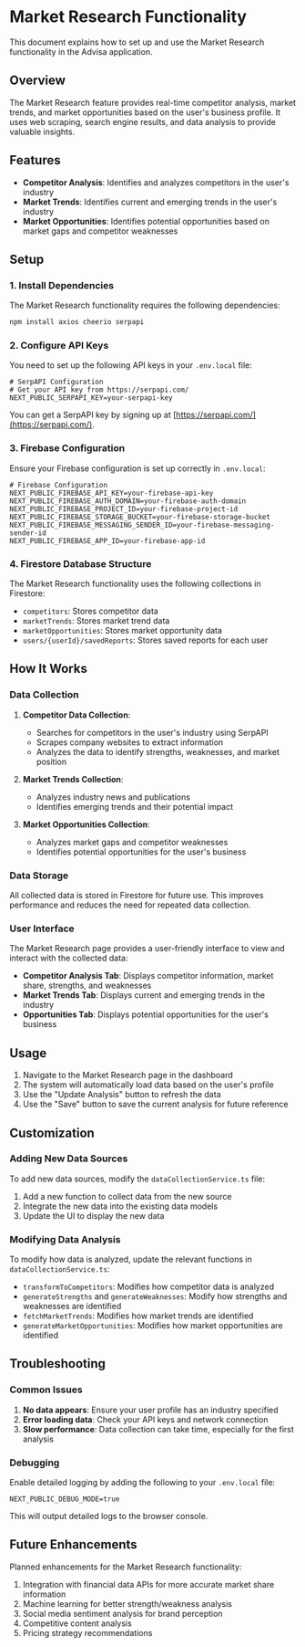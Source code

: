 # Market Research Functionality

This document explains how to set up and use the Market Research functionality in the Advisa application.

## Overview

The Market Research feature provides real-time competitor analysis, market trends, and market opportunities based on the user's business profile. It uses web scraping, search engine results, and data analysis to provide valuable insights.

## Features

- **Competitor Analysis**: Identifies and analyzes competitors in the user's industry
- **Market Trends**: Identifies current and emerging trends in the user's industry
- **Market Opportunities**: Identifies potential opportunities based on market gaps and competitor weaknesses

## Setup

### 1. Install Dependencies

The Market Research functionality requires the following dependencies:

```bash
npm install axios cheerio serpapi
```

### 2. Configure API Keys

You need to set up the following API keys in your `.env.local` file:

```
# SerpAPI Configuration
# Get your API key from https://serpapi.com/
NEXT_PUBLIC_SERPAPI_KEY=your-serpapi-key
```

You can get a SerpAPI key by signing up at [https://serpapi.com/](https://serpapi.com/).

### 3. Firebase Configuration

Ensure your Firebase configuration is set up correctly in `.env.local`:

```
# Firebase Configuration
NEXT_PUBLIC_FIREBASE_API_KEY=your-firebase-api-key
NEXT_PUBLIC_FIREBASE_AUTH_DOMAIN=your-firebase-auth-domain
NEXT_PUBLIC_FIREBASE_PROJECT_ID=your-firebase-project-id
NEXT_PUBLIC_FIREBASE_STORAGE_BUCKET=your-firebase-storage-bucket
NEXT_PUBLIC_FIREBASE_MESSAGING_SENDER_ID=your-firebase-messaging-sender-id
NEXT_PUBLIC_FIREBASE_APP_ID=your-firebase-app-id
```

### 4. Firestore Database Structure

The Market Research functionality uses the following collections in Firestore:

- `competitors`: Stores competitor data
- `marketTrends`: Stores market trend data
- `marketOpportunities`: Stores market opportunity data
- `users/{userId}/savedReports`: Stores saved reports for each user

## How It Works

### Data Collection

1. **Competitor Data Collection**:
   - Searches for competitors in the user's industry using SerpAPI
   - Scrapes company websites to extract information
   - Analyzes the data to identify strengths, weaknesses, and market position

2. **Market Trends Collection**:
   - Analyzes industry news and publications
   - Identifies emerging trends and their potential impact

3. **Market Opportunities Collection**:
   - Analyzes market gaps and competitor weaknesses
   - Identifies potential opportunities for the user's business

### Data Storage

All collected data is stored in Firestore for future use. This improves performance and reduces the need for repeated data collection.

### User Interface

The Market Research page provides a user-friendly interface to view and interact with the collected data:

- **Competitor Analysis Tab**: Displays competitor information, market share, strengths, and weaknesses
- **Market Trends Tab**: Displays current and emerging trends in the industry
- **Opportunities Tab**: Displays potential opportunities for the user's business

## Usage

1. Navigate to the Market Research page in the dashboard
2. The system will automatically load data based on the user's profile
3. Use the "Update Analysis" button to refresh the data
4. Use the "Save" button to save the current analysis for future reference

## Customization

### Adding New Data Sources

To add new data sources, modify the `dataCollectionService.ts` file:

1. Add a new function to collect data from the new source
2. Integrate the new data into the existing data models
3. Update the UI to display the new data

### Modifying Data Analysis

To modify how data is analyzed, update the relevant functions in `dataCollectionService.ts`:

- `transformToCompetitors`: Modifies how competitor data is analyzed
- `generateStrengths` and `generateWeaknesses`: Modify how strengths and weaknesses are identified
- `fetchMarketTrends`: Modifies how market trends are identified
- `generateMarketOpportunities`: Modifies how market opportunities are identified

## Troubleshooting

### Common Issues

1. **No data appears**: Ensure your user profile has an industry specified
2. **Error loading data**: Check your API keys and network connection
3. **Slow performance**: Data collection can take time, especially for the first analysis

### Debugging

Enable detailed logging by adding the following to your `.env.local` file:

```
NEXT_PUBLIC_DEBUG_MODE=true
```

This will output detailed logs to the browser console.

## Future Enhancements

Planned enhancements for the Market Research functionality:

1. Integration with financial data APIs for more accurate market share information
2. Machine learning for better strength/weakness analysis
3. Social media sentiment analysis for brand perception
4. Competitive content analysis
5. Pricing strategy recommendations 